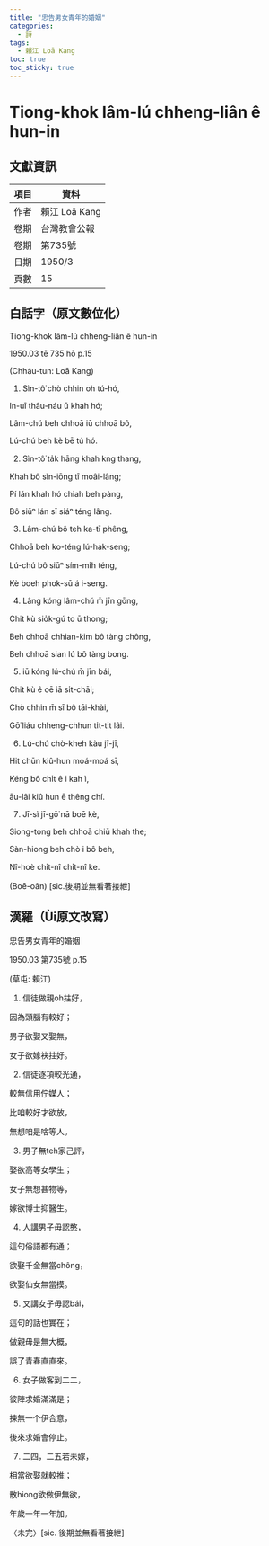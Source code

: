 ```yaml
---
title: "忠告男女青年的婚姻"
categories:
  - 詩
tags:
  - 賴江 Loā Kang
toc: true
toc_sticky: true
---
```


# Tiong-khok lâm-lú chheng-liân ê hun-in

## 文獻資訊

| 項目 | 資料 |
|---|---|
| 作者 | 賴江 Loā Kang |
| 卷期 | 台灣教會公報 |
| 卷期 | 第735號 |
| 日期 | 1950/3 |
| 頁數 | 15 |

## 白話字（原文數位化）

Tiong-khok lâm-lú chheng-liân ê hun-in

1950.03 tē 735 hō p.15

(Chháu-tun: Loā Kang)

1. Sìn-tô͘ chò chhin oh tú-hó,

In-uī thâu-náu ū khah hó;

Lâm-chú beh chhoā iū chhoā bô,

Lú-chú beh kè bē tú hó.

2. Sìn-tô͘ ta̍k hāng khah kng thang,

Khah bô sìn-iōng tī moâi-lâng;

Pí lán khah hó chiah beh pàng,

Bô siūⁿ lán sī siáⁿ téng lâng.

3. Lâm-chú bô teh ka-tī phêng,

Chhoā beh ko-téng lú-ha̍k-seng;

Lú-chú bô siūⁿ sím-mi̍h téng,

Kè boeh phok-sū á i-seng.

4. Lâng kóng lâm-chú m̄ jīn gōng,

Chit kù sio̍k-gú to ū thong;

Beh chhoā chhian-kim bô tàng chông,

Beh chhoā sian lú bô tàng bong.

5. iū kóng lú-chú m̄ jīn bái,

Chit kù ê oē iā si̍t-chāi;

Chò chhin m̄ sī bô tāi-khài,

Gō͘ liáu chheng-chhun ti̍t-ti̍t lâi.

6. Lú-chú chò-kheh kàu jī-jī,

Hit chūn kiû-hun moá-moá sī,

Kéng bô chi̍t ê i kah ì,

āu-lâi kiû hun ē thêng chí.

7. Jī-sì jī-gō͘ nā boē kè,

Siong-tong beh chhoā chiū khah the;

Sàn-hiong beh chò i bô beh,

Nî-hoè chi̍t-nî chi̍t-nî ke.

(Boē-oân) [sic.後期並無看著接紲]

## 漢羅（Ùi原文改寫）

忠告男女青年的婚姻

1950.03 第735號 p.15

(草屯: 賴江)

1. 信徒做親oh拄好，

因為頭腦有較好；

男子欲娶又娶無，

女子欲嫁袂拄好。

2. 信徒逐項較光通，

較無信用佇媒人；

比咱較好才欲放，

無想咱是啥等人。

3. 男子無teh家己評，

娶欲高等女學生；

女子無想甚物等，

嫁欲博士抑醫生。

4. 人講男子毋認憨，

這句俗語都有通；

欲娶千金無當chông，

欲娶仙女無當摸。

5. 又講女子毋認bái，

這句的話也實在；

做親毋是無大概，

誤了青春直直來。

6. 女子做客到二二，

彼陣求婚滿滿是；

揀無一个伊合意，

後來求婚會停止。

7. 二四，二五若未嫁，

相當欲娶就較推；

散hiong欲做伊無欲，

年歲一年一年加。

〈未完〉[sic. 後期並無看著接紲]
